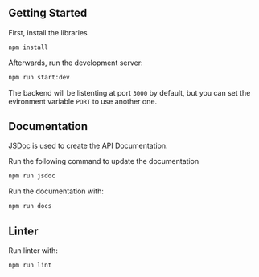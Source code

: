 ## Getting Started

First, install the libraries

```bash
npm install
```

Afterwards, run the development server:

```bash
npm run start:dev
```

The backend will be listenting at port `3000` by default, but you can set the evironment variable `PORT` to use another one.


## Documentation

[JSDoc](https://jsdoc.app/about-getting-started) is used to create the API Documentation.

Run the following command to update the documentation

```bash
npm run jsdoc
```

Run the documentation with:

```bash
npm run docs
```

## Linter

Run linter with:

```bash
npm run lint
```